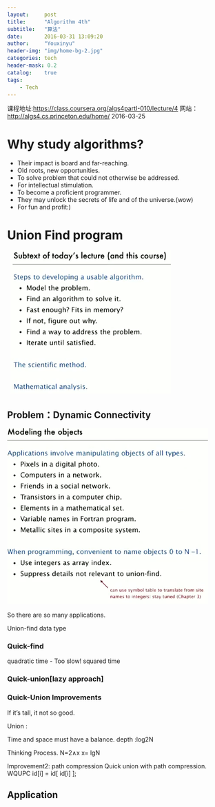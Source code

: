 ```yaml
---
layout:     post
title:      "Algorithm 4th"
subtitle:   "算法"
date:		2016-03-31 13:09:20
author:     "Youxinyu"
header-img: "img/home-bg-2.jpg"
categories: tech
header-mask: 0.2
catalog:    true
tags:
    - Tech
---
```


课程地址:https://class.coursera.org/algs4partI-010/lecture/4 
网站：http://algs4.cs.princeton.edu/home/ 
2016-03-25 

# Why study algorithms? 
- Their impact is board and far-reaching.
- Old roots, new opportunities.
- To solve problem that could not otherwise be addressed.
- For intellectual stimulation.
- To become a proficient programmer.
- They may unlock the secrets of life and of the universe.(wow)
- For fun and profit:)
# Union Find program

  ![Dynamic_Connectivity__10_22_](/img/Dynamic_Connectivity__10_22_.png)
## Problem：Dynamic Connectivity 


![Dynamic_Connectivity__10_23_](/img/Dynamic_Connectivity__10_23_.png)

So there are so many applications. 

Union-find data type  

### Quick-find 


quadratic time - Too slow! 
squared time 

### Quick-union[lazy approach] 


### Quick-Union Improvements 
If it’s tall, it not so good. 

Union : 

Time and space must have a balance. 
depth :log2N 

Thinking Process. 
N=2∧x 
x= lgN 

Improvement2: path compression 
Quick union with path compression. WQUPC 
id[i] = id[ id[i] ]; 

## Application 









